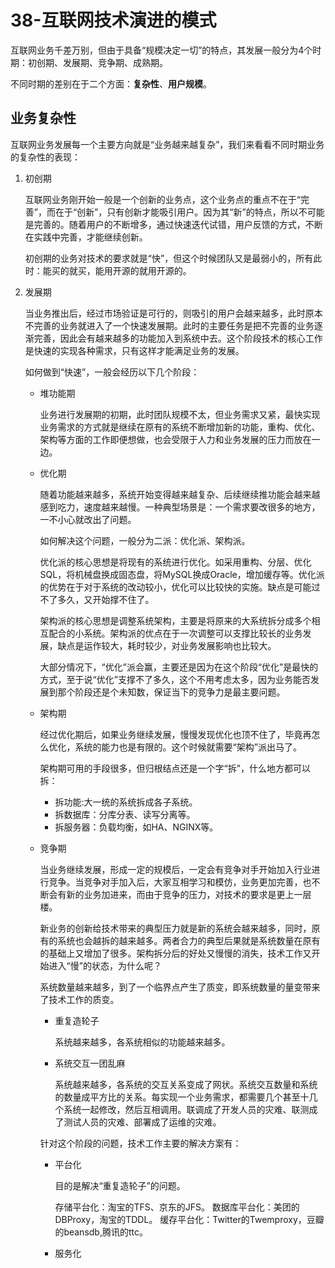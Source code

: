 # 38-互联网技术演进的模式

互联网业务千差万别，但由于具备“规模决定一切”的特点，其发展一般分为4个时期：初创期、发展期、竞争期、成熟期。

不同时期的差别在于二个方面：**复杂性**、**用户规模**。

## 业务复杂性

互联网业务发展每一个主要方向就是“业务越来越复杂”，我们来看看不同时期业务的复杂性的表现：

1. 初创期

    互联网业务刚开始一般是一个创新的业务点，这个业务点的重点不在于“完善”，而在于“创新”，只有创新才能吸引用户。因为其“新”的特点，所以不可能是完善的。随着用户的不断增多，通过快速迭代试错，用户反馈的方式，不断在实践中完善，才能继续创新。

    初创期的业务对技术的要求就是“快”，但这个时候团队又是最弱小的，所有此时：能买的就买，能用开源的就用开源的。

2. 发展期

    当业务推出后，经过市场验证是可行的，则吸引的用户会越来越多，此时原本不完善的业务就进入了一个快速发展期。此时的主要任务是把不完善的业务逐渐完善，因此会有越来越多的功能加入到系统中去。这个阶段技术的核心工作是快速的实现各种需求，只有这样才能满足业务的发展。

    如何做到“快速”，一般会经历以下几个阶段：

    - 堆功能期

        业务进行发展期的初期，此时团队规模不太，但业务需求又紧，最快实现业务需求的方式就是继续在原有的系统不断增加新的功能，重构、优化、架构等方面的工作即便想做，也会受限于人力和业务发展的压力而放在一边。

    - 优化期

        随着功能越来越多，系统开始变得越来越复杂、后续继续推功能会越来越感到吃力，速度越来越慢。一种典型场景是：一个需求要改很多的地方，一不小心就改出了问题。

        如何解决这个问题，一般分为二派：优化派、架构派。

        优化派的核心思想是将现有的系统进行优化。如采用重构、分层、优化SQL，将机械盘换成固态盘，将MySQL换成Oracle，增加缓存等。优化派的优势在于对于系统的改动较小，优化可以比较快的实施。缺点是可能过不了多久，又开始撑不住了。

        架构派的核心思想是调整系统架构，主要是将原来的大系统拆分成多个相互配合的小系统。架构派的优点在于一次调整可以支撑比较长的业务发展，缺点是运作较大，耗时较少，对业务发展影响也比较大。

        大部分情况下，“优化”派会赢，主要还是因为在这个阶段“优化”是最快的方式，至于说“优化”支撑不了多久，这个不用考虑太多，因为业务能否发展到那个阶段还是个未知数，保证当下的竞争力是最主要问题。

    - 架构期

        经过优化期后，如果业务继续发展，慢慢发现优化也顶不住了，毕竟再怎么优化，系统的能力也是有限的。这个时候就需要“架构”派出马了。

        架构期可用的手段很多，但归根结点还是一个字“拆”，什么地方都可以拆：
        - 拆功能:大一统的系统拆成各子系统。
        - 拆数据库：分库分表、读写分离等。
        - 拆服务器：负载均衡，如HA、NGINX等。
    - 竞争期

        当业务继续发展，形成一定的规模后，一定会有竞争对手开始加入行业进行竞争。当竞争对手加入后，大家互相学习和模仿，业务更加完善，也不断会有新的业务加进来，而由于竞争的压力，对技术的要求是更上一层楼。

        新业务的创新给技术带来的典型压力就是新的系统会越来越多，同时，原有的系统也会越拆的越来越多。两者合力的典型后果就是系统数量在原有的基础上又增加了很多。架构拆分后的好处又慢慢的消失，技术工作又开始进入“慢”的状态，为什么呢？

        系统数量越来越多，到了一个临界点产生了质变，即系统数量的量变带来了技术工作的质变。

        - 重复造轮子

            系统越来越多，各系统相似的功能越来越多。

        - 系统交互一团乱麻

            系统越来越多，各系统的交互关系变成了网状。系统交互数量和系统的数量成平方比的关系。每实现一个业务需求，都需要几个甚至十几个系统一起修改，然后互相调用。联调成了开发人员的灾难、联测成了测试人员的灾难、部署成了运维的灾难。

        针对这个阶段的问题，技术工作主要的解决方案有：

        - 平台化

            目的是解决“重复造轮子”的问题。

            存储平台化：淘宝的TFS、京东的JFS。
            数据库平台化：美团的DBProxy，淘宝的TDDL。
            缓存平台化：Twitter的Twemproxy，豆瓣的beansdb,腾讯的ttc。

        - 服务化